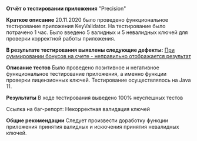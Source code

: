 **Отчёт о тестировании приложения** "Precision"

**Краткое описание**
20.11.2020 было проведено функциональное тестирование приложения KeyValidator. На тестирование было потрачено 1 час. Было введено 5 валидных и 5 невалидных ключей для проверки корректной работы приложения.

**В результате тестирования выявлены следующие дефекты:**
 [При суммировании бонусов на счете - неправильно отображается результат](https://github.com/AleksandraArt/Java-HW-2.2/issues/1)

**Описание тестов**
Было проведено позитивное и негативное функциональное тестирование приложения, а именно функции проверки лицензионных ключей. Тестирование осуществлялось на Java 11.

**Результаты**
В ходе тестирования выведено 100% неуспешных тестов

Ссылка на баг-репорт: Некорректная валидация ключей

**Общие рекомендации**
Следует произвести доработку функции приложения принятия валидных и искючения принятия невалидных ключей.